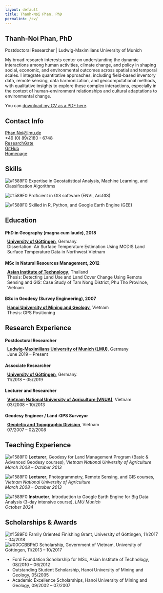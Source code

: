 ```yaml
---
layout: default
title: Thanh-Noi Phan, PhD
permalink: /cv/
---
```


## Thanh-Noi Phan, PhD
Postdoctoral Researcher | Ludwig-Maximilians University of Munich

My broad research interests center on understanding the dynamic interactions among human activities, climate change, and policy in shaping social, economic, and environmental outcomes across spatial and temporal scales. I integrate quantitative approaches, including field-based inventory data, remote sensing, data harmonization, and geocomputational methods, with qualitative insights to explore these complex interactions, especially in the context of human-environment relationships and cultural adaptations to environmental change.

You can [download my CV as a PDF here](assets/files/cv.pdf).

## Contact Info

<ul style="list-style: none; padding-left: 0;">
  <li><i class="fa fa-envelope"></i> <a href="mailto:Phan.Noi@lmu.de">Phan.Noi@lmu.de</a></li>
  <li><i class="fa fa-phone"></i> +49 (0) 89/2180 - 6748</li>
  <li><i class="fa-brands fa-researchgate"></i> <a href="https://www.researchgate.net/profile/Thanh-Noi-Phan">ResearchGate</a></li>
  <li><i class="fa fa-github"></i> <a href="https://github.com/thanhnoiphan">GitHub</a></li>
  <li><i class="fa fa-home"></i> <a href="https://www.geographie.uni-muenchen.de/department/fiona/personen/index.php?personen_details=1&user_id=344">Homepage</a></li>
</ul>

## <i class="fa fa-lightbulb"></i> Skills
![#1589F0](https://placehold.co/15x15/1589F0/1589F0.png) Expertise in Geostatistical Analysis, Machine Learning, and Classification Algorithms 

![#1589F0](https://placehold.co/15x15/1589F0/1589F0.png) Proficient in GIS software (ENVI, ArcGIS)  

![#1589F0](https://placehold.co/15x15/1589F0/1589F0.png) Skilled in R, Python, and Google Earth Engine (GEE)  

## <i class="fa fa-graduation-cap"></i> Education

#### PhD in Geography (magna cum laude), 2018  
<div style="margin-left: 0.5em; margin-top: -0.5em;">
  <a href="https://www.uni-goettingen.de/"><strong>University of Göttingen</strong></a>, Germany. <br>
  Dissertation: Air Surface Temperature Estimation Using MODIS Land Surface Temperature Data in Northwest Vietnam
</div>

#### MSc in Natural Resources Management, 2012  
<div style="margin-left: 0.5em; margin-top: -0.5em;">
  <a href="https://ait.ac.th/"><strong>Asian Institute of Technology</strong></a>, Thailand <br>
  Thesis: Detecting Land Use and Land Cover Change Using Remote Sensing and GIS: Case Study of Tam Nong District, Phu Tho Province, Vietnam
</div>


#### BSc in Geodesy (Survey Engineering), 2007  
<div style="margin-left: 0.5em; margin-top: -0.5em;">
  <a href="https://humg.edu.vn/en/Pages/home.aspx"><strong>Hanoi University of Mining and Geology</strong></a>, Vietnam <br>
  Thesis: GPS Positioning
</div>

## Research Experience
#### Postdoctoral Researcher
<div style="margin-left: 0.5em; margin-top: -0.5em;">
  <a href="https://www.geo.lmu.de/geographie/de/personen/"><strong>Ludwig-Maximilians University of Munich (LMU)</strong></a>, Germany <br>
  June 2019 – Present
</div>

#### Associate Researcher
<div style="margin-left: 0.5em; margin-top: -0.5em;">
  <a href="https://www.uni-goettingen.de/"><strong>University of Göttingen</strong></a>, Germany. <br>
  11/2018 – 05/2019
</div>
  

#### Lecturer and Researcher
<div style="margin-left: 0.5em; margin-top: -0.5em;">
  <a href="https://eng.vnua.edu.vn/"><strong>Vietnam National University of Agriculture (VNUA)</strong></a>, Vietnam <br>
  03/2008 – 10/2013
</div>


#### Geodesy Engineer / Land-GPS Surveyor
<div style="margin-left: 0.5em; margin-top: -0.5em;">
  <a href="#"><strong>Geodetic and Topographic Division</strong></a>, Vietnam <br>
  07/2007 – 02/2008
</div>

## Teaching Experience

![#1589F0](https://placehold.co/15x15/1589F0/1589F0.png) **Lecturer**, Geodesy for Land Management Program (Basic & Advanced Geodesy courses), *Vietnam National University of Agriculture*  
  _March 2008 – October 2013_

![#1589F0](https://placehold.co/15x15/1589F0/1589F0.png) **Lecturer**, Photogrammetry, Remote Sensing, and GIS courses, *Vietnam National University of Agriculture*  
  _March 2008 – October 2013_

![#1589F0](https://placehold.co/15x15/1589F0/1589F0.png) **Instructor**, Introduction to Google Earth Engine for Big Data Analysis (3-day intensive course), *LMU Munich*  
  _October 2024_


## <i class="fa fa-trophy"></i> Scholarships & Awards
![#1589F0](https://placehold.co/15x15/1589F0/1589F0.png) Family Oriented Finishing Grant, University of Göttingen, 11/2017 – 04/2018  
![#00CCBB](https://placehold.co/10x10/00CCBB/00CCBB.png)PhD Scholarship, Government of Vietnam, University of Göttingen, 11/2013 – 10/2017  
- Ford Foundation Scholarship for MSc, Asian Institute of Technology, 08/2010 – 06/2012  
- Outstanding Student Scholarship, Hanoi University of Mining and Geology, 05/2005  
- Academic Excellence Scholarships, Hanoi University of Mining and Geology, 09/2002 – 07/2007
